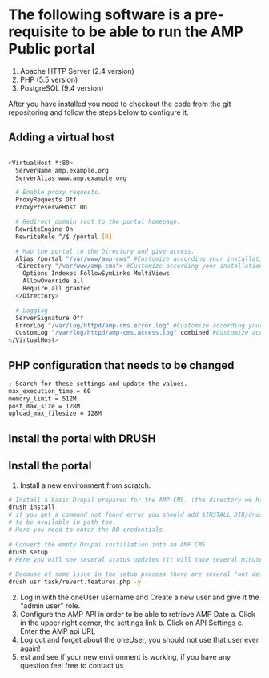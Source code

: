 # The following software is a pre-requisite to be able to run the AMP Public portal

1. Apache HTTP Server (2.4 version)
2. PHP (5.5 version)
3. PostgreSQL (9.4 version)

After you have installed you need to checkout the code from the git repositoring and follow the steps below to configure it.


## Adding a virtual host 
```bash

<VirtualHost *:80>
  ServerName amp.example.org
  ServerAlias www.amp.example.org

  # Enable proxy requests.
  ProxyRequests Off
  ProxyPreserveHost On

  # Redirect domain root to the portal homepage.
  RewriteEngine On
  RewriteRule ^/$ /portal [R]

  # Map the portal to the Directory and give access.
  Alias /portal "/var/www/amp-cms" #Customize according your installation
  <Directory "/var/www/amp-cms"> #Customize according your installation
    Options Indexes FollowSymLinks MultiViews
    AllowOverride all
    Require all granted
  </Directory>

  # Logging
  ServerSignature Off
  ErrorLog "/var/log/httpd/amp-cms.error.log" #Customize according your installation
  CustomLog "/var/log/httpd/amp-cms.access.log" combined #Customize according your installation
</VirtualHost>
```

## PHP configuration that needs to be changed
```bash
; Search for these settings and update the values.
max_execution_time = 60
memory_limit = 512M
post_max_size = 128M
upload_max_filesize = 128M
```

## Install the portal with DRUSH

## Install the portal
1. Install a new environment from scratch.

```bash
# Install a basic Drupal prepared for the AMP CMS. (the directory we have cloned out from git)
drush install 
# if you get a command not found error you should add $INSTALL_DIR/drush/drush to the system path. Also notice that PHP has
# to be available in path too.
# Here you need to enter the DB credentials
  
# Convert the empty Drupal installation into an AMP CMS.
drush setup
# Here you will see several status updates (it will take several minutes) and then the CMS has finished installing.
  
# Because of some issue in the setup process there are several "not defined" warnings but you can fix them by running:
drush usr task/revert.features.php -y
```

2. Log in with the oneUser username and Create a new user and give it the "admin user" role.
4. Configure the AMP API in order to be able to retrieve AMP Date
  a. Click in the upper right corner, the settings link 
  b. Click on API Settings
  c. Enter the AMP api URL
5. Log out and forget about the oneUser, you should not use that user ever again!
6. est and see if your new environment is working, if you have any question feel free to contact us
